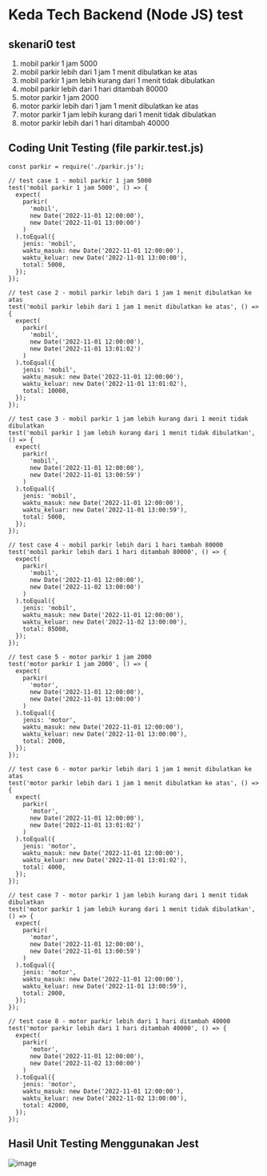 # Keda Tech Backend (Node JS) test

## skenari0 test 
1. mobil parkir 1 jam 5000
2. mobil parkir lebih dari 1 jam 1 menit dibulatkan ke atas
3. mobil parkir 1 jam lebih kurang dari 1 menit tidak dibulatkan
4. mobil parkir lebih dari 1 hari ditambah 80000
5. motor parkir 1 jam 2000
6. motor parkir lebih dari 1 jam 1 menit dibulatkan ke atas
7. motor parkir 1 jam lebih kurang dari 1 menit tidak dibulatkan
8. motor parkir lebih dari 1 hari ditambah 40000

## Coding Unit Testing (file parkir.test.js)
```
const parkir = require('./parkir.js');

// test case 1 - mobil parkir 1 jam 5000
test('mobil parkir 1 jam 5000', () => {
  expect(
    parkir(
      'mobil',
      new Date('2022-11-01 12:00:00'),
      new Date('2022-11-01 13:00:00')
    )
  ).toEqual({
    jenis: 'mobil',
    waktu_masuk: new Date('2022-11-01 12:00:00'),
    waktu_keluar: new Date('2022-11-01 13:00:00'),
    total: 5000,
  });
});

// test case 2 - mobil parkir lebih dari 1 jam 1 menit dibulatkan ke atas
test('mobil parkir lebih dari 1 jam 1 menit dibulatkan ke atas', () => {
  expect(
    parkir(
      'mobil',
      new Date('2022-11-01 12:00:00'),
      new Date('2022-11-01 13:01:02')
    )
  ).toEqual({
    jenis: 'mobil',
    waktu_masuk: new Date('2022-11-01 12:00:00'),
    waktu_keluar: new Date('2022-11-01 13:01:02'),
    total: 10000,
  });
});

// test case 3 - mobil parkir 1 jam lebih kurang dari 1 menit tidak dibulatkan
test('mobil parkir 1 jam lebih kurang dari 1 menit tidak dibulatkan', () => {
  expect(
    parkir(
      'mobil',
      new Date('2022-11-01 12:00:00'),
      new Date('2022-11-01 13:00:59')
    )
  ).toEqual({
    jenis: 'mobil',
    waktu_masuk: new Date('2022-11-01 12:00:00'),
    waktu_keluar: new Date('2022-11-01 13:00:59'),
    total: 5000,
  });
});

// test case 4 - mobil parkir lebih dari 1 hari tambah 80000
test('mobil parkir lebih dari 1 hari ditambah 80000', () => {
  expect(
    parkir(
      'mobil',
      new Date('2022-11-01 12:00:00'),
      new Date('2022-11-02 13:00:00')
    )
  ).toEqual({
    jenis: 'mobil',
    waktu_masuk: new Date('2022-11-01 12:00:00'),
    waktu_keluar: new Date('2022-11-02 13:00:00'),
    total: 85000,
  });
});

// test case 5 - motor parkir 1 jam 2000
test('motor parkir 1 jam 2000', () => {
  expect(
    parkir(
      'motor',
      new Date('2022-11-01 12:00:00'),
      new Date('2022-11-01 13:00:00')
    )
  ).toEqual({
    jenis: 'motor',
    waktu_masuk: new Date('2022-11-01 12:00:00'),
    waktu_keluar: new Date('2022-11-01 13:00:00'),
    total: 2000,
  });
});

// test case 6 - motor parkir lebih dari 1 jam 1 menit dibulatkan ke atas
test('motor parkir lebih dari 1 jam 1 menit dibulatkan ke atas', () => {
  expect(
    parkir(
      'motor',
      new Date('2022-11-01 12:00:00'),
      new Date('2022-11-01 13:01:02')
    )
  ).toEqual({
    jenis: 'motor',
    waktu_masuk: new Date('2022-11-01 12:00:00'),
    waktu_keluar: new Date('2022-11-01 13:01:02'),
    total: 4000,
  });
});

// test case 7 - motor parkir 1 jam lebih kurang dari 1 menit tidak dibulatkan
test('motor parkir 1 jam lebih kurang dari 1 menit tidak dibulatkan', () => {
  expect(
    parkir(
      'motor',
      new Date('2022-11-01 12:00:00'),
      new Date('2022-11-01 13:00:59')
    )
  ).toEqual({
    jenis: 'motor',
    waktu_masuk: new Date('2022-11-01 12:00:00'),
    waktu_keluar: new Date('2022-11-01 13:00:59'),
    total: 2000,
  });
});

// test case 8 - motor parkir lebih dari 1 hari ditambah 40000
test('motor parkir lebih dari 1 hari ditambah 40000', () => {
  expect(
    parkir(
      'motor',
      new Date('2022-11-01 12:00:00'),
      new Date('2022-11-02 13:00:00')
    )
  ).toEqual({
    jenis: 'motor',
    waktu_masuk: new Date('2022-11-01 12:00:00'),
    waktu_keluar: new Date('2022-11-02 13:00:00'),
    total: 42000,
  });
});

```

## Hasil Unit Testing Menggunakan Jest
![image](https://user-images.githubusercontent.com/92351638/202193930-a9d0f7d1-025f-45e6-aad6-2d3792d629f9.png)

